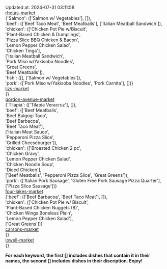 Updated at: 2024-07-31 03:11:58  
[rhetas-market](https://wisc-housingdining.nutrislice.com/menu/rhetas-market/lunch/2024-07-31)  
{'Salmon': (['Salmon w/ Vegetables'], []),  
 'beef': (['Beef Taco Meat', 'Beef Meatballs'], ['Italian Meatball Sandwich']),  
 'chicken': (['Chicken Pot Pie w/Biscuit',  
              'Plant-Based Chicken & Dumplings',  
              'Pizza Slice BBQ Chicken & Bacon',  
              'Lemon Pepper Chicken Salad',  
              'Chicken Tinga'],  
             ['Italian Meatball Sandwich',  
              'Pork Miso w/Yakisoba Noodles',  
              'Great Greens',  
              'Beef Meatballs']),  
 'fish': ([], ['Salmon w/ Vegetables']),  
 'pork': (['Pork Miso w/Yakisoba Noodles', 'Pork Carnita'], [])}  
[lizs-market](https://wisc-housingdining.nutrislice.com/menu/lizs-market/lunch/2024-07-31)  
{}  
[gordon-avenue-market](https://wisc-housingdining.nutrislice.com/menu/gordon-avenue-market/lunch/2024-07-31)  
{'Tilapia': (['Tilapia Veracruz'], []),  
 'beef': (['Beef Meatballs',  
           'Beef Bulgogi Taco',  
           'Beef Barbacoa',  
           'Beef Taco Meat'],  
          ['Italian Meat Sauce',  
           'Pepperoni Pizza Slice',  
           'Grilled Cheeseburger']),  
 'chicken': (['Broasted Chicken 2 pc',  
              'Chicken Gravy',  
              'Lemon Pepper Chicken Salad',  
              'Chicken Noodle Soup',  
              'Diced Chicken'],  
             ['Beef Meatballs', 'Pepperoni Pizza Slice', 'Great Greens']),  
 'pork': (['Italian Pork Sausage', 'Gluten Free Pork Sausage Pizza Quarter'],  
          ['Pizza Slice Sausage'])}  
[four-lakes-market](https://wisc-housingdining.nutrislice.com/menu/four-lakes-market/lunch/2024-07-31)  
{'beef': (['Beef Barbacoa', 'Beef Taco Meat'], []),  
 'chicken': (['Chicken Pot Pie w/ Biscuit',  
              'Plant-Based Chicken Nuggets (8)',  
              'Chicken Wings Boneless Plain',  
              'Lemon Pepper Chicken Salad'],  
             ['Great Greens'])}  
[carsons-market](https://wisc-housingdining.nutrislice.com/menu/carsons-market/lunch/2024-07-31)  
{}  
[lowell-market](https://wisc-housingdining.nutrislice.com/menu/lowell-market/lunch/2024-07-31)  
{}  
  
**For each keyword, the first [] includes dishes that contain it in their names, the second [] includes dishes in their discription. Enjoy!**  
